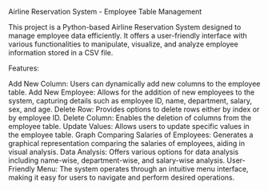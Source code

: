 Airline Reservation System - Employee Table Management

This project is a Python-based Airline Reservation System designed to manage employee data efficiently. It offers a user-friendly interface with various functionalities to manipulate, visualize, and analyze employee information stored in a CSV file.

Features:

Add New Column: Users can dynamically add new columns to the employee table.
Add New Employee: Allows for the addition of new employees to the system, capturing details such as employee ID, name, department, salary, sex, and age.
Delete Row: Provides options to delete rows either by index or by employee ID.
Delete Column: Enables the deletion of columns from the employee table.
Update Values: Allows users to update specific values in the employee table.
Graph Comparing Salaries of Employees: Generates a graphical representation comparing the salaries of employees, aiding in visual analysis.
Data Analysis: Offers various options for data analysis including name-wise, department-wise, and salary-wise analysis.
User-Friendly Menu: The system operates through an intuitive menu interface, making it easy for users to navigate and perform desired operations.

